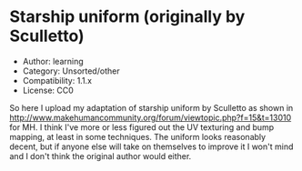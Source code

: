 # Starship uniform (originally by Sculletto)

* Author: learning
* Category: Unsorted/other
* Compatibility: 1.1.x
* License: CC0

So here I upload my adaptation of starship uniform by Sculletto as shown in http://www.makehumancommunity.org/forum/viewtopic.php?f=15&t=13010 for MH. I think I've more or less figured out the UV texturing and bump mapping, at least in some techniques. The uniform looks reasonably decent, but if anyone else will take on themselves to improve it I won't mind and I don't think the original author would either.


